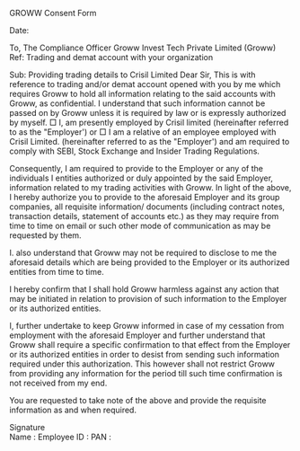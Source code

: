 GROWW Consent Form


Date:

To,
The Compliance Officer
Groww Invest Tech Private Limited (Groww)
Ref: Trading and demat account with your organization

Sub: Providing trading details to Crisil Limited
Dear Sir,
This is with reference to trading and/or demat account opened with you by me which requires Groww
to hold all information relating to the said accounts with Groww, as confidential. I understand that such information cannot be passed on by Groww unless it is required by law or is expressly authorized by myself.
□	I,  am presently employed by Crisil limited (hereinafter referred to as the "Employer') or
□	I am a relative of an employee employed with Crisil Limited. (hereinafter referred to as the "Employer') and am required to comply with SEBI, Stock Exchange and Insider Trading Regulations.

Consequently, I am required to provide to the Employer or any of the individuals I entities authorized or duly appointed by the said Employer, information related to my trading activities with Groww.
In light of the above, I hereby authorize you to provide to the aforesaid Employer and its group companies, all requisite information/ documents (including contract notes, transaction details, statement of accounts etc.) as they may require from time to time on email or such other mode of communication as may be requested by them.

I. also understand that Groww may not be required to disclose to me the aforesaid details which are being provided to the Employer or its authorized entities from time to time.

I hereby confirm that I shall hold Groww harmless against any action that may be initiated in relation to provision of such information to the Employer or its authorized entities.

I, further undertake to keep Groww informed in case of my cessation from employment with the aforesaid Employer and further understand that Groww shall require a specific confirmation to that effect from the Employer or its authorized entities in order to desist from sending such information required under this authorization. This however shall not restrict Groww from providing any information for the period till such time confirmation is not received from my end.

You are requested to take note of the above and provide the requisite information as and when required.

Signature	
Name :	Employee ID :
PAN :	

